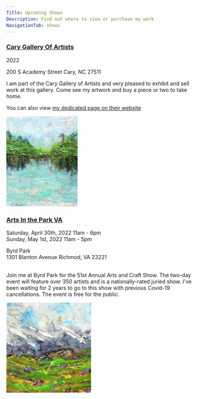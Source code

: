 ```yaml
---
Title: Upcoming Shows
Description: Find out where to view or purchase my work
NavigationTab: shows
---
```


<div class="event">

  <h3 class="eventTitle">

  [Cary Gallery Of Artists](https://www.carygalleryofartists.org/)

  </h3>

  <div class="eventInfo">

  <div class="eventSideBar">

  2022

  200 S Academy Street
  Cary, NC 27511
​
  </div>

  <div class="eventDetails">

I am part of the Cary Gallery of Artists and very pleased to exhibit and sell work at this gallery.
 Come see my artwork and buy a piece or two to take home.

You can also view [my dedicated page on their website](https://www.carygalleryofartists.org/copy-of-kathleen-dentinger)

  <div class="eventPic">

   ![Image of Painting](/assets/paintings/streithorst_marcia_mapping-the-passage-of-time-thumbnail.jpg)

  </div>

  </div>

  </div>

</div>

<div class="event">

  <h3 class="eventTitle">

  [Arts In the Park VA](http://richmondartsinthepark.com/)

  </h3>

  <div class="eventInfo">

  <div class="eventSideBar">

  Saturday, April 30th, 2022 11am - 6pm  
  Sunday, May 1st, 2022 11am - 5pm  

  Byrd Park  
  1301 Blanton Avenue 
  Richmod, VA 23221  
​
  </div>

  <div class="eventDetails">

Join me at Byrd Park for the 51st Annual Arts and Craft Show.  The two-day event will feature over 350 artists and is a nationally-rated juried show. I've been waiting for 2 years to go to this show with previous Covid-19 cancellations. The event is free for the public.

  <div class="eventPic">

   ![Image of Painting](/assets/paintings/img_6672-thumbnail.jpg)

  </div>

  </div>

  </div>

</div>
